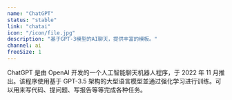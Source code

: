 ```yaml
---
name: "ChatGPT"
status: "stable"
link: "chatai"
icon: "/icon/file.jpg"
description: "基于GPT-3模型的AI聊天，提供丰富的模板。"
channel: ai
freeSize: 1
---
```


ChatGPT 是由 OpenAI 开发的一个人工智能聊天机器人程序，于 2022 年 11 月推出。该程序使用基于 GPT-3.5 架构的大型语言模型並通过强化学习进行训练。可以用来写代码、提问题、写报告等等完成各种任务。
